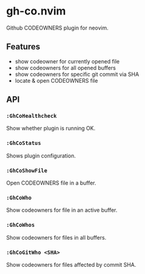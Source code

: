 # gh-co.nvim

Github CODEOWNERS plugin for neovim.

## Features

* show codeowner for currently opened file
* show codeowners for all opened buffers
* show codeowners for specific git commit via SHA
* locate & open CODEOWNERS file

## API

### `:GhCoHealthcheck`

Show whether plugin is running OK.

### `:GhCoStatus`

Shows plugin configuration.

### `:GhCoShowFile`

Open CODEOWNERS file in a buffer.

### `:GhCoWho`

Show codeowners for file in an active buffer.

### `:GhCoWhos`

Show codeowners for files in all buffers.

### `:GhCoGitWho <SHA>`

Show codeowners for files affected by commit SHA.
